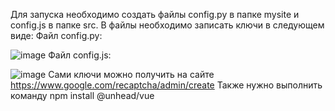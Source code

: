Для запуска необходимо создать файлы config.py в папке mysite и config.js в папке src. В файлы необходимо записать ключи в следующем виде:
Файл config.py:

![image](https://github.com/orlovanton01/mysite/assets/82258323/f3417cff-7c0c-4eb4-b4e6-f0955af81ec0)
Файл config.js:

![image](https://github.com/orlovanton01/mysite/assets/82258323/02cd4f6e-ee1e-4201-9d4f-204924fe4800)
Сами ключи можно получить на сайте https://www.google.com/recaptcha/admin/create
Также нужно выполнить команду npm install @unhead/vue

